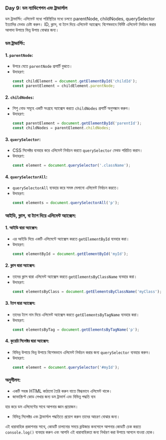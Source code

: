 ### Day 9: ডম ন্যাভিগেশন এবং ট্রাভার্সাল
ডম ট্রাভার্সিং: এলিমেন্ট মধ্যে পরিস্থিতির মধ্যে চলতে parentNode, childNodes, querySelector ইত্যাদির মেথড চেষ্টা করুন।
ID, ক্লাস, বা ট্যাগ দিয়ে এলিমেন্ট অ্যাক্সেস: বিশেষভাবে নির্দিষ্ট এলিমেন্ট নির্বাচন করার আলাদা উপায়ে ভিন্ন উপায় বোঝার জন্য।

### ডম ট্রাভার্সিং:

#### 1. `parentNode`:
   - উপরে যেতে `parentNode` প্রপার্টি বুঝতে।
   - উদাহরণ:
     ```javascript
     const childElement = document.getElementById('childId');
     const parentElement = childElement.parentNode;
     ```

#### 2. `childNodes`:
   - শিশু নোড সমূহে একটি সংগ্রহে অ্যাক্সেস করতে `childNodes` প্রপার্টি অনুসন্ধান করুন।
   - উদাহরণ:
     ```javascript
     const parentElement = document.getElementById('parentId');
     const childNodes = parentElement.childNodes;
     ```

#### 3. `querySelector`:
   - CSS সিলেক্টর ব্যবহার করে এলিমেন্ট নির্বাচন করতে `querySelector` মেথড পরিচিত করান।
   - উদাহরণ:
     ```javascript
     const element = document.querySelector('.className');
     ```

#### 4. `querySelectorAll`:
   - `querySelectorAll` ব্যবহার করে সমস্ত মেলানো এলিমেন্ট নির্বাচন করতে।
   - উদাহরণ:
     ```javascript
     const elements = document.querySelectorAll('p');
     ```

### আইডি, ক্লাস, বা ট্যাগ দিয়ে এলিমেন্ট অ্যাক্সেস:

#### 1. আইডি দ্বারা অ্যাক্সেস:
   - এর আইডি দিয়ে একটি এলিমেন্টে অ্যাক্সেস করতে `getElementById` ব্যবহার করা।
   - উদাহরণ:
     ```javascript
     const elementById = document.getElementById('myId');
     ```

#### 2. ক্লাস দ্বারা অ্যাক্সেস:
   - তাদের ক্লাস দ্বারা এলিমেন্ট অ্যাক্সেস করতে `getElementsByClassName` ব্যবহার করা।
   - উদাহরণ:
     ```javascript
     const elementsByClass = document.getElementsByClassName('myClass');
     ```

#### 3. ট্যাগ দ্বারা অ্যাক্সেস:
   - তাদের ট্যাগ নাম দিয়ে এলিমেন্ট অ্যাক্সেস করতে `getElementsByTagName` ব্যবহার করা।
   - উদাহরণ:
     ```javascript
     const elementsByTag = document.getElementsByTagName('p');
     ```

#### 4. কুয়েরি সিলেক্টর দ্বারা অ্যাক্সেস:
   - বিভিন্ন উপায়ে ভিন্ন উপায়ে বিশেষভাবে এলিমেন্ট নির্বাচন করার জন্য `querySelector` ব্যবহার করুন।
   - উদাহরণ:
     ```javascript
     const element = document.querySelector('#myId');
     ```

### অনুশীলন:
- একটি সহজ HTML কাঠামো তৈরি করুন যাতে স্নিগ্ধভাবে এলিমেন্ট থাকে।
- জাভাস্ক্রিপ্ট কোড লেখার জন্য ডম ট্রাভার্স এবং বিভিন্ন পদ্ধতি ব্যব

হার করে ডম এলিমেন্টের সাথে আপনার জ্ঞান প্রয়োজন।
- বিভিন্ন সিলেক্টর এবং ট্রাভার্সাল পদ্ধতিতে প্রয়োগ করুন তাদের আচরণ বোঝার জন্য।

এই ধারাবাহিক প্রকাশনার সাথে, কোডটি চালানোর সময়ে ব্রাউজার কনসোলে আপনার কোডটি চেক করতে `console.log()` ব্যবহার করুন এবং আপনি এই ধারাবাহিকতা জন্য নির্ধারণ করা উপায়ে আগলে যাওয়া হোক।